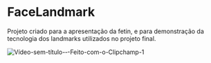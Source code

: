 # FaceLandmark

Projeto criado para a apresentação da fetin, e para demonstração da tecnologia dos landmarks utilizados no projeto final.


![Vídeo-sem-título-‐-Feito-com-o-Clipchamp-_1_](https://github.com/user-attachments/assets/d16dfbe1-ae2c-4f89-8b0f-19c36d04e430)
